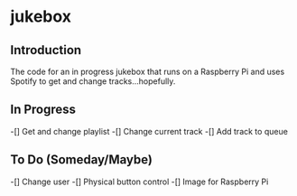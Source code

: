 # jukebox

## Introduction
The code for an in progress jukebox that runs on a Raspberry Pi and uses Spotify to get and change tracks...hopefully. 

## In Progress
-[] Get and change playlist
-[] Change current track
-[] Add track to queue

## To Do (Someday/Maybe)
-[] Change user
-[] Physical button control
-[] Image for Raspberry Pi
